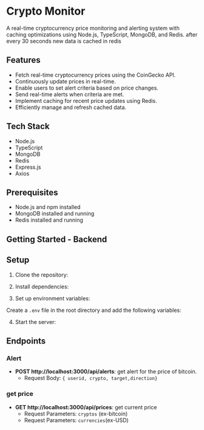# Crypto Monitor

A real-time cryptocurrency price monitoring and alerting system with caching optimizations using Node.js, TypeScript, MongoDB, and Redis.
after every 30 seconds  new data is cached in redis 

## Features

- Fetch real-time cryptocurrency prices using the CoinGecko API.
- Continuously update prices in real-time.
- Enable users to set alert criteria based on price changes.
- Send real-time alerts when criteria are met.
- Implement caching for recent price updates using Redis.
- Efficiently manage and refresh cached data.

## Tech Stack

- Node.js
- TypeScript
- MongoDB
- Redis
- Express.js
- Axios

## Prerequisites

- Node.js and npm installed
- MongoDB installed and running
- Redis installed and running

## Getting Started - Backend
 ## Setup

1. Clone the repository:


2. Install dependencies:


3. Set up environment variables:

Create a `.env` file in the root directory and add the following variables:


4. Start the server:


## Endpoints

### Alert

- **POST http://localhost:3000/api/alerts**: get alert for the price of bitcoin.
  - Request Body: `{ userid, crypto, target,direction}`

### get price

- **GET  http://localhost:3000/api/prices**: get current price
  - Request Parameters: `cryptos` (ex-bitcoin)
  - Request Parameters:  `currencies`(ex-USD)
 

